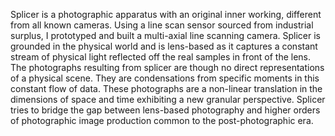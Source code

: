 Splicer is a photographic apparatus with an original inner working, different from all known cameras. Using a line scan sensor sourced from industrial surplus, I prototyped and built a multi-axial line scanning camera. Splicer is grounded in the physical world and is lens-based as it captures a constant stream of physical light reflected off the real samples in front of the lens. The photographs resulting from splicer are though no direct representations of a physical scene. They are condensations from specific moments in this constant flow of data. These photographs are a non-linear translation in the dimensions of space and time exhibiting a new granular perspective. Splicer tries to bridge the gap between lens-based photography and higher orders of photographic image production common to the post-photographic era.